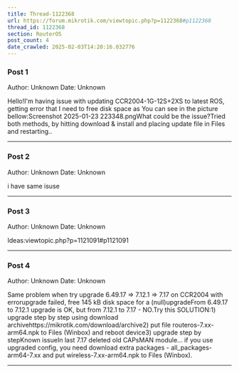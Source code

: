 ```yaml
---
title: Thread-1122368
url: https://forum.mikrotik.com/viewtopic.php?p=1122368#p1122368
thread_id: 1122368
section: RouterOS
post_count: 4
date_crawled: 2025-02-03T14:20:16.032776
---
```


### Post 1
Author: Unknown
Date: Unknown

Hello!I'm having issue with updating CCR2004-1G-12S+2XS to latest ROS, getting error that I need to free disk space as You can see in the picture bellow:Screenshot 2025-01-23 223348.pngWhat could be the issue?Tried both methods, by hitting download & install and placing update file in Files and restarting..

---
### Post 2
Author: Unknown
Date: Unknown

i have same isuse

---
### Post 3
Author: Unknown
Date: Unknown

Ideas:viewtopic.php?p=1121091#p1121091

---
### Post 4
Author: Unknown
Date: Unknown

Same problem when try upgrade 6.49.17 => 7.12.1 => 7.17 on CCR2004 with errorupgrade failed, free 145 kB disk space for a (null)upgradeFrom 6.49.17 to 7.12.1 upgrade is OK, but from 7.12.1 to 7.17 - NO.Try this SOLUTION:1) upgrade step by step using download archivehttps://mikrotik.com/download/archive2) put file routeros-7.xx-arm64.npk to Files (Winbox) and reboot device3) upgrade step by stepKnown issueIn last 7.17 deleted old CAPsMAN module... if you use upgraded config, you need download extra packages - all_packages-arm64-7.xx and put wireless-7.xx-arm64.npk to Files (Winbox).

---
